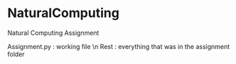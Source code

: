 # NaturalComputing
Natural Computing Assignment

Assignment.py : working file
\n
Rest : everything that was in the assignment folder
